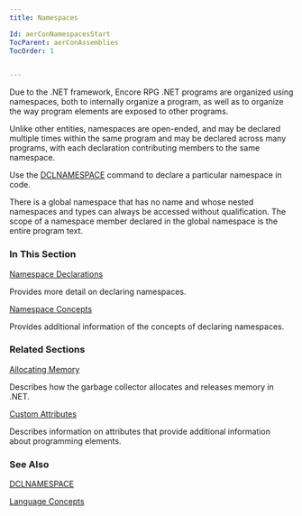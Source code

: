 ```yaml
---
title: Namespaces

Id: aerConNamespacesStart
TocParent: aerConAssemblies
TocOrder: 1


---
```


Due to the .NET framework, Encore RPG .NET programs are organized using namespaces, both to internally organize a program, as well as to organize the way program elements are exposed to other programs. 

Unlike other entities, namespaces are open-ended, and may be declared multiple times within the same program and may be declared across many programs, with each declaration contributing members to the same namespace. 

Use the [DCLNAMESPACE](DCLNAMESPACE.html) command to declare a particular namespace in code. 

There is a global namespace that has no name and whose nested namespaces and types can always be accessed without qualification. The scope of a namespace member declared in the global namespace is the entire program text. 

### In This Section

[Namespace Declarations](ecrConNamespaceDeclarations.html)

Provides more detail on declaring namespaces.


[Namespace Concepts](ecrConNamespacesConcepts.html)

Provides additional information of the concepts of declaring namespaces.


### Related Sections

[Allocating Memory](ecrConAllocatingMemory.html)

Describes how the garbage collector allocates and releases memory in .NET.


[Custom Attributes](ecrConCustomAttributes.html)

Describes information on attributes that provide additional information about programming elements.


### See Also
[DCLNAMESPACE](DCLNAMESPACE.html)

[Language Concepts](ecrConLanguageConceptsMain.html) 
